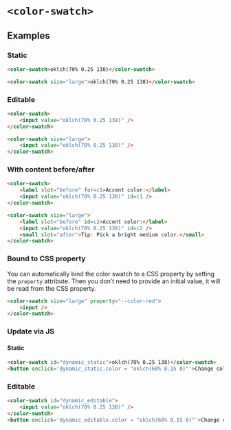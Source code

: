 # `<color-swatch>`

## Examples

### Static

```html
<color-swatch>oklch(70% 0.25 138)</color-swatch>
```

```html
<color-swatch size="large">oklch(70% 0.25 138)</color-swatch>
```

### Editable

```html
<color-swatch>
	<input value="oklch(70% 0.25 138)" />
</color-swatch>
```

```html
<color-swatch size="large">
	<input value="oklch(70% 0.25 138)" />
</color-swatch>
```

### With content before/after

```html
<color-swatch>
	<label slot="before" for=c1>Accent color:</label>
	<input value="oklch(70% 0.25 138)" id=c1 />
</color-swatch>
```

```html
<color-swatch size="large">
	<label slot="before" id=c2>Accent color:</label>
	<input value="oklch(70% 0.25 138)" id=c2 />
	<small slot="after">Tip: Pick a bright medium color.</small>
</color-swatch>
```

### Bound to CSS property

You can automatically bind the color swatch to a CSS property by setting the `property` attribute.
Then you don’t need to provide an initial value, it will be read from the CSS property.

```html
<color-swatch size="large" property="--color-red">
	<input />
</color-swatch>
```

### Update via JS

#### Static

```html
<color-swatch id="dynamic_static">oklch(70% 0.25 138)</color-swatch>
<button onclick='dynamic_static.color = "oklch(60% 0.15 0)"'>Change color</button>
```

### Editable

```html
<color-swatch id="dynamic_editable">
	<input value="oklch(70% 0.25 138)" />
</color-swatch>
<button onclick='dynamic_editable.color = "oklch(60% 0.15 0)"'>Change color</button>
```